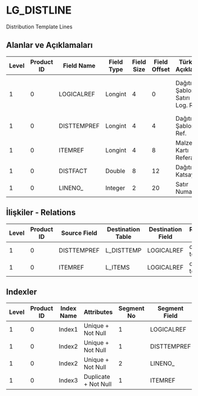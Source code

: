 # LG_DISTLINE

Distribution Template Lines

## Alanlar ve Açıklamaları

| Level | Product ID | Field Name | Field Type | Field Size | Field Offset | Türkçe Açıklama | Expression |
| ----- | ---------- | ---------- | ---------- | ---------- | ------------ | --------------- | ---------- |
| 1 | 0 | LOGICALREF | Longint | 4 | 0 | Dağıtım Şablonu Satırı Log. Ref. | Distribution Template Line Logical Reference |
| 1 | 0 | DISTTEMPREF | Longint | 4 | 4 | Dağıtım Şablonu Ref. | Distribution Template Reference |
| 1 | 0 | ITEMREF | Longint | 4 | 8 | Malzeme Kartı Referansı | Item Card Reference |
| 1 | 0 | DISTFACT | Double | 8 | 12 | Dağıtım Katsayısı | Distribution Factor |
| 1 | 0 | LINENO_ | Integer | 2 | 20 | Satır Numarası | Line Number |

## İlişkiler - Relations

| Level | Product ID | Source Field | Destination Table | Destination Field | Relation Type | Extra Condition |
| ----- | ---------- | ------------ | ---------------- | ---------------- | ------------- | --------------- |
| 1 | 0 | DISTTEMPREF | L_DISTTEMP | LOGICALREF | one-to-one |  |
| 1 | 0 | ITEMREF | L_ITEMS | LOGICALREF | one-to-one |  |

## Indexler

| Level | Product ID | Index Name | Attributes | Segment No | Segment Field | Sense |
| ----- | ---------- | ---------- | ---------- | ---------- | ------------- | ----- |
| 1 | 0 | Index1 | Unique + Not Null | 1 | LOGICALREF | Ascending |
| 1 | 0 | Index2 | Unique + Not Null | 1 | DISTTEMPREF | Ascending |
| 1 | 0 | Index2 | Unique + Not Null | 2 | LINENO_ | Ascending |
| 1 | 0 | Index3 | Duplicate + Not Null | 1 | ITEMREF | Ascending |
